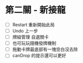 # 第二關 - 新接龍

- [ ] Restart 重新開始此局
- [ ] Undo 上一步
- [ ] 牌組管理 自選關卡
- [ ] 也可玩玩隨機發牌機制
- [ ] 拖動卡牌最底部有一塊空白沒去除
- [ ] canDrop 的提示還可以更好
